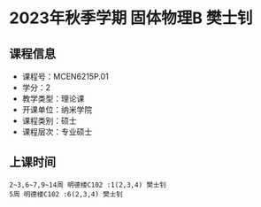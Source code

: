 # 2023年秋季学期 固体物理B 樊士钊






## 课程信息

- 课程号：MCEN6215P.01
- 学分：2
- 教学类型：理论课
- 开课单位：纳米学院
- 课程类别：硕士
- 课程层次：专业硕士

## 上课时间

```
2~3,6~7,9~14周 明德楼C102 :1(2,3,4) 樊士钊
5周 明德楼C102 :6(2,3,4) 樊士钊
```

